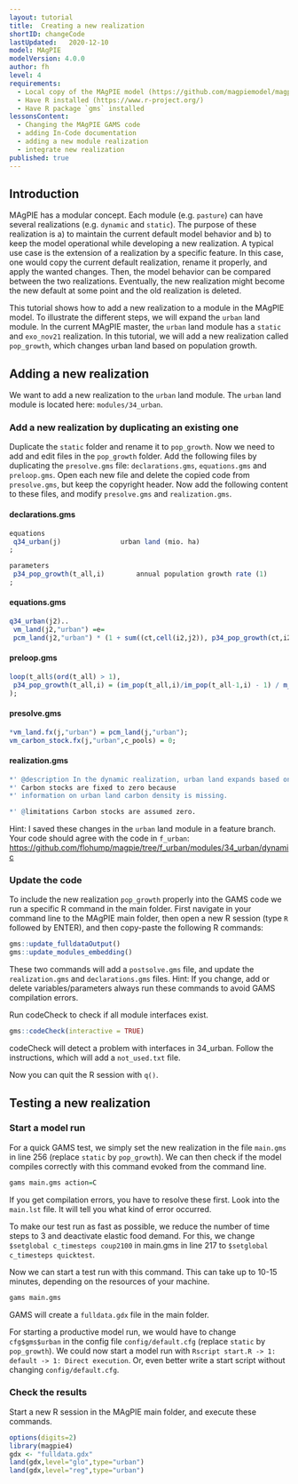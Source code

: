 ```yaml
---
layout: tutorial
title:  Creating a new realization
shortID: changeCode
lastUpdated:   2020-12-10
model: MAgPIE
modelVersion: 4.0.0
author: fh
level: 4
requirements:
  - Local copy of the MAgPIE model (https://github.com/magpiemodel/magpie)
  - Have R installed (https://www.r-project.org/)
  - Have R package `gms` installed
lessonsContent:
  - Changing the MAgPIE GAMS code
  - adding In-Code documentation
  - adding a new module realization
  - integrate new realization
published: true
---
```


## Introduction

MAgPIE has a modular concept. Each module (e.g. `pasture`) can have
several realizations (e.g. `dynamic` and `static`). The purpose of these
realization is a) to maintain the current default model behavior and b)
to keep the model operational while developing a new realization. A
typical use case is the extension of a realization by a specific
feature. In this case, one would copy the current default realization,
rename it properly, and apply the wanted changes. Then, the model
behavior can be compared between the two realizations. Eventually, the
new realization might become the new default at some point and the old
realization is deleted.

This tutorial shows how to add a new realization to a module in the
MAgPIE model. To illustrate the different steps, we will expand the
`urban` land module. In the current MAgPIE master, the `urban` land
module has a `static` and `exo_nov21` realization. In this tutorial, we will add a
new realization called `pop_growth`, which changes urban land based on population
growth.

## Adding a new realization

We want to add a new realization to the `urban` land module. The `urban`
land module is located here: `modules/34_urban`.

### Add a new realization by duplicating an existing one

Duplicate the `static` folder and rename it to `pop_growth`. Now we need to
add and edit files in the `pop_growth` folder. Add the following files by
duplicating the `presolve.gms` file: `declarations.gms`, `equations.gms`
and `preloop.gms`. Open each new file and delete the copied code from
`presolve.gms`, but keep the copyright header. Now add the following
content to these files, and modify `presolve.gms` and `realization.gms`.

#### declarations.gms

``` r
equations
 q34_urban(j)               urban land (mio. ha)
;

parameters
 p34_pop_growth(t_all,i)        annual population growth rate (1)
;
```

#### equations.gms

``` r
q34_urban(j2)..
 vm_land(j2,"urban") =e=
 pcm_land(j2,"urban") * (1 + sum((ct,cell(i2,j2)), p34_pop_growth(ct,i2)) * m_timestep_length);
```

#### preloop.gms

``` r
loop(t_all$(ord(t_all) > 1),
 p34_pop_growth(t_all,i) = (im_pop(t_all,i)/im_pop(t_all-1,i) - 1) / m_yeardiff(t_all);
);
```

#### presolve.gms

``` r
*vm_land.fx(j,"urban") = pcm_land(j,"urban");
vm_carbon_stock.fx(j,"urban",c_pools) = 0;
```

#### realization.gms

``` r
*' @description In the dynamic realization, urban land expands based on population growth.
*' Carbon stocks are fixed to zero because
*' information on urban land carbon density is missing.

*' @limitations Carbon stocks are assumed zero.
```

Hint: I saved these changes in the `urban` land module in a feature
branch. Your code should agree with the code in `f_urban`:
<https://github.com/flohump/magpie/tree/f_urban/modules/34_urban/dynamic>

### Update the code

To include the new realization `pop_growth` properly into the GAMS code we
run a specific R command in the main folder. First navigate in your
command line to the MAgPIE main folder, then open a new R session (type
`R` followed by ENTER), and then copy-paste the following R commands:

``` r
gms::update_fulldataOutput()
gms::update_modules_embedding()
```

These two commands will add a `postsolve.gms` file, and update the
`realization.gms` and `declarations.gms` files. Hint: If you change, add
or delete variables/parameters always run these commands to avoid GAMS
compilation errors.

Run codeCheck to check if all module interfaces exist.

``` r
gms::codeCheck(interactive = TRUE)
```

codeCheck will detect a problem with interfaces in 34\_urban. Follow the
instructions, which will add a `not_used.txt` file.

Now you can quit the R session with `q()`.

## Testing a new realization

### Start a model run

For a quick GAMS test, we simply set the new realization in the file
`main.gms` in line 256 (replace `static` by `pop_growth`). We can then
check if the model compiles correctly with this command evoked from the
command line.

``` r
gams main.gms action=C
```

If you get compilation errors, you have to resolve these first. Look
into the `main.lst` file. It will tell you what kind of error occurred.

To make our test run as fast as possible, we reduce the number of time
steps to 3 and deactivate elastic food demand. For this, we change
`$setglobal c_timesteps coup2100` in main.gms in line 217 to `$setglobal
c_timesteps quicktest`.

Now we can start a test run with this command. This can take up to 10-15
minutes, depending on the resources of your machine.

``` r
gams main.gms
```

GAMS will create a `fulldata.gdx` file in the main folder.

For starting a productive model run, we would have to change `cfg$gms$urban` in 
the config file `config/default.cfg` (replace `static` by `pop_growth`).
We could now start a model run with `Rscript start.R -> 1: default -> 1:
Direct execution`. Or, even better write a start script without changing
`config/default.cfg`.

### Check the results

Start a new R session in the MAgPIE main folder, and execute these
commands.

``` r
options(digits=2)
library(magpie4)
gdx <- "fulldata.gdx"
land(gdx,level="glo",type="urban")
land(gdx,level="reg",type="urban")
```
